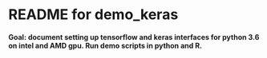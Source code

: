 # README for demo_keras

#### Goal: document setting up tensorflow and keras interfaces for python 3.6 on intel and AMD gpu.  Run demo scripts in python and R.
